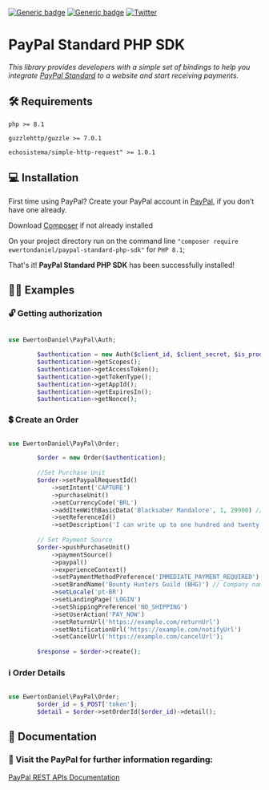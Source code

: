 [![Generic badge](https://img.shields.io/github/last-commit/ewertondaniel/standard-paypal-php-sdk)](https://github.com/EwertonDaniel/standard-paypal-php-sdk.git)
[![Generic badge](https://img.shields.io/badge/stable-v1.0.2-blue.svg)](https://github.com/EwertonDaniel/standard-paypal-php-sdk)
[![Twitter](https://img.shields.io/twitter/follow/dsrewerton?style=social)](https://twitter.com/dsrewerton)

# PayPal Standard PHP SDK

_This library provides developers with a simple set of bindings to help you
integrate [PayPal Standard](https://developer.paypal.com/home) to a website
and start receiving payments._

## 🛠 Requirements

`php >= 8.1`

`guzzlehttp/guzzle >= 7.0.1`

`echosistema/simple-http-request" >= 1.0.1`

## 💻 Installation

First time using PayPal? Create your PayPal account
in [PayPal](https://www.paypal.com/br/webapps/mpp/account-selection), if you don’t have one already.

Download [Composer](https://getcomposer.org/) if not already installed

On your project directory run on the command line `"composer require ewertondaniel/paypal-standard-php-sdk"`
for `PHP 8.1`;

That's it! **PayPal Standard PHP SDK** has been successfully installed!

## 🧑‍💻 Examples

### 🔓 Getting authorization

```php

use EwertonDaniel\PayPal\Auth;

        $authentication = new Auth($client_id, $client_secret, $is_production);
        $authentication->getScopes();
        $authentication->getAccessToken();
        $authentication->getTokenType();
        $authentication->getAppId();
        $authentication->getExpiresIn();
        $authentication->getNonce();

```

### 💲 Create an Order

```php

use EwertonDaniel\PayPal\Order;

        $order = new Order($authentication);
        
        //Set Purchase Unit
        $order->setPaypalRequestId()
            ->setIntent('CAPTURE')
            ->purchaseUnit()
            ->setCurrencyCode('BRL')
            ->addItemWithBasicData('Blacksaber Mandalore', 1, 29900) // string $name, int $quantity, int $value
            ->setReferenceId()
            ->setDescription('I can write up to one hundred and twenty seven characters as a description...');
            
        // Set Payment Source    
        $order->pushPurchaseUnit()
            ->paymentSource()
            ->paypal()
            ->experienceContext()
            ->setPaymentMethodPreference('IMMEDIATE_PAYMENT_REQUIRED')
            ->setBrandName('Bounty Hunters Guild (BHG)') // Company name
            ->setLocale('pt-BR')
            ->setLandingPage('LOGIN')
            ->setShippingPreference('NO_SHIPPING')
            ->setUserAction('PAY_NOW')
            ->setReturnUrl('https://example.com/returnUrl')
            ->setNotificationUrl('https://example.com/notifyUrl')
            ->setCancelUrl('https://example.com/cancelUrl');
            
        $response = $order->create();

```

### ℹ Order Details

```php

use EwertonDaniel\PayPal\Order;
        $order_id = $_POST['token'];
        $detail = $order->setOrderId($order_id)->detail();

```

## 📖 Documentation

### 🔗 Visit the PayPal for further information regarding:

[PayPal REST APIs Documentation](https://developer.paypal.com/api/rest/)
